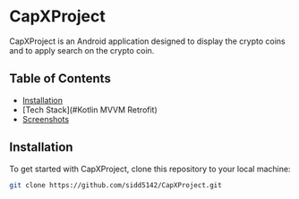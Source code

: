 # CapXProject

CapXProject is an Android application designed to display the crypto coins and to apply search on the crypto coin.

## Table of Contents
- [Installation](#installation)
- [Tech Stack](#Kotlin MVVM Retrofit)
- [Screenshots](#screenshots)

## Installation

To get started with CapXProject, clone this repository to your local machine:

```bash
git clone https://github.com/sidd5142/CapXProject.git
